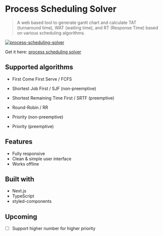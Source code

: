 # Process Scheduling Solver

> A web based tool to generate gantt chart and calculate TAT (turnaround time), WAT (waiting time), and RT (Response Time) based on various scheduling algorithms.

[![process-scheduling-solver](https://github.com/user-attachments/assets/139f008d-3482-4cd1-963d-c3c8b6b2e9dd)](https://process-scheduling-solver-delta.vercel.app/)


Get it here: [process scheduling solver](https://process-scheduling-solver-delta.vercel.app/)

## Supported algorithms

- First Come First Serve / FCFS
- Shortest Job First / SJF (non-preemptive)
- Shortest Remaining Time First / SRTF (preemptive)
- Round-Robin / RR

- Priority (non-preemptive)
- Priority (preemptive)

## Features

- Fully responsive
- Clean & simple user interface
- Works offline

## Built with

- Next.js
- TypeScript
- styled-components

## Upcoming
- [ ] Support higher number for higher priority
